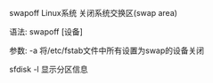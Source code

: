 swapoff Linux系统 关闭系统交换区(swap area)

语法:	swapoff [设备]

参数:	-a	将/etc/fstab文件中所有设置为swap的设备关闭



sfdisk -l 显示分区信息

